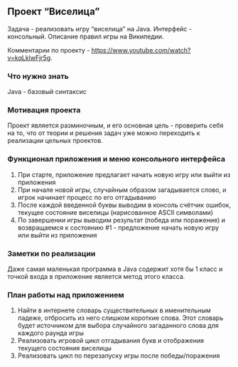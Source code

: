 ## Проект “Виселица”
Задача - реализовать игру “виселица” на Java. Интерфейс - консольный. Описание правил игры на Википедии.

Комментарии по проекту - https://www.youtube.com/watch?v=kqLklwFjr5g.

### Что нужно знать
Java - базовый синтаксис

### Мотивация проекта
Проект является разминочным, и его основная цель - проверить себя на то, что от теории и решения задач уже можно переходить к реализации цельных проектов.

### Функционал приложения и меню консольного интерфейса
1. При старте, приложение предлагает начать новую игру или выйти из приложения
2. При начале новой игры, случайным образом загадывается слово, и игрок начинает процесс по его отгадыванию
3. После каждой введенной буквы выводим в консоль счётчик ошибок, текущее состояние виселицы (нарисованное ASCII символами)
4. По завершении игры выводим результат (победа или поражение) и возвращаемся к состоянию #1 - предложение начать новую игру или выйти из приложения

### Заметки по реализации
Даже самая маленькая программа в Java содержит хотя бы 1 класс и точкой входа в приложение является метод этого класса.

### План работы над приложением
1. Найти в интернете словарь существительных в именительным падеже, отбросить из него слишком короткие слова. Этот словарь будет источником для выбора случайного загаданного слова для каждого раунда игры
2. Реализовать игровой цикл отгадывания букв и отображения текущего состояния виселицы
3. Реализовать цикл по перезапуску игры после победы/поражения